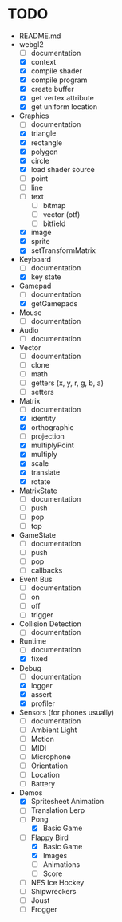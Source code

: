 # TODO

-   README.md
-   webgl2
    -   [ ] documentation
    -   [x] context
    -   [x] compile shader
    -   [x] compile program
    -   [x] create buffer
    -   [x] get vertex attribute
    -   [x] get uniform location
-   Graphics
    -   [ ] documentation
    -   [x] triangle
    -   [x] rectangle
    -   [x] polygon
    -   [x] circle
    -   [x] load shader source
    -   [ ] point
    -   [ ] line
    -   [ ] text
        -   [ ] bitmap
        -   [ ] vector (otf)
        -   [ ] bitfield
    -   [x] image
    -   [x] sprite
    -   [x] setTransformMatrix
-   Keyboard
    -   [ ] documentation
    -   [x] key state
-   Gamepad
    -   [ ] documentation
    -   [x] getGamepads
-   Mouse
    -   [ ] documentation
-   Audio
    -   [ ] documentation
-   Vector
    -   [ ] documentation
    -   [ ] clone
    -   [ ] math
    -   [ ] getters (x, y, r, g, b, a)
    -   [ ] setters
-   Matrix
    -   [ ] documentation
    -   [x] identity
    -   [x] orthographic
    -   [ ] projection
    -   [x] multiplyPoint
    -   [x] multiply
    -   [x] scale
    -   [x] translate
    -   [x] rotate
-   MatrixState
    -   [ ] documentation
    -   [ ] push
    -   [ ] pop
    -   [ ] top
-   GameState
    -   [ ] documentation
    -   [ ] push
    -   [ ] pop
    -   [ ] callbacks
-   Event Bus
    -   [ ] documentation
    -   [ ] on
    -   [ ] off
    -   [ ] trigger
-   Collision Detection
    -   [ ] documentation
-   Runtime
    -   [ ] documentation
    -   [x] fixed
-   Debug
    -   [ ] documentation
    -   [x] logger
    -   [x] assert
    -   [x] profiler
-   Sensors (for phones usually)
    -   [ ] documentation
    -   [ ] Ambient Light
    -   [ ] Motion
    -   [ ] MIDI
    -   [ ] Microphone
    -   [ ] Orientation
    -   [ ] Location
    -   [ ] Battery
-   Demos
    -   [x] Spritesheet Animation
    -   [ ] Translation Lerp
    -   [ ] Pong
        -   [x] Basic Game
    -   [ ] Flappy Bird
        -   [x] Basic Game
        -   [x] Images
        -   [ ] Animations
        -   [ ] Score
    -   [ ] NES Ice Hockey
    -   [ ] Shipwreckers
    -   [ ] Joust
    -   [ ] Frogger
